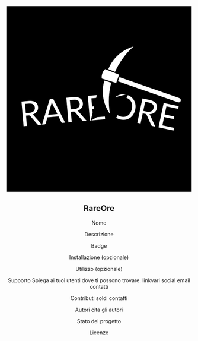 <div align="center">

<div align="center">
    <img src="https://github.com/RareOre/.github/blob/main/img/logorareore.png?raw=true">
</div>

## <div align="center"> RareOre </div>  

Nome 

Descrizione

Badge

Installazione (opzionale)

Utilizzo (opzionale)

Supporto
Spiega ai tuoi utenti dove ti possono trovare. linkvari social email contatti

Contributi
soldi contatti 

Autori
cita gli autori

Stato del progetto

Licenze
